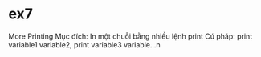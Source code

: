 # ex7
More Printing 
Mục đích: 
  In một chuỗi bằng nhiều lệnh print
Cú pháp: 
  print variable1 variable2,
  print variable3 variable...n
